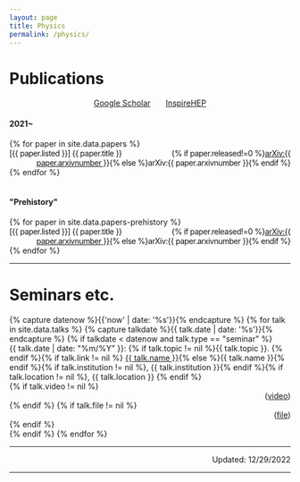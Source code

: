 ```yaml
---
layout: page
title: Physics
permalink: /physics/
---
```


# Publications
<!-- <h2 style="color:--brand-color">Publications</h2> -->

<div class="container">
<p style="text-align:center">
  <a href="https://scholar.google.com/citations?user=A15RZN4AAAAJ">Google Scholar</a>
  &nbsp;&nbsp;&nbsp;&nbsp;&nbsp;
  <a href="https://inspirehep.net/authors/1926101">InspireHEP</a>
</p>
</div>

#### 2021~

<div class="container">
{% for paper in site.data.papers %}
<div class="row">
  <div class="col-md-11" style="float:left; font-size:-1; letter-spacing:-0.5px">[{{ paper.listed }}] {{ paper.title }} </div>
  <div class="col-md-2" style="text-align:right; font-size:-1; letter-spacing:-0.5px"> 
    {% if paper.released!=0 %}<a href="http://arxiv.org/abs/{{ paper.arxivnumber }}">arXiv:{{ paper.arxivnumber }}</a>{% else %}arXiv:{{ paper.arxivnumber }}{% endif %}
  </div>
</div>
{% endfor %}
</div>

<br>

#### "Prehistory"

<div class="container">
{% for paper in site.data.papers-prehistory %}
<div class="row">
  <div class="col-md-11" style="float:left; font-size:-1; letter-spacing:-0.5px">[{{ paper.listed }}] {{ paper.title }} </div>
  <div class="col-md-2" style="text-align:right; font-size:-1; letter-spacing:-0.5px">
    {% if paper.released!=0 %}<a href="http://arxiv.org/abs/{{ paper.arxivnumber }}">arXiv:{{ paper.arxivnumber }}</a>{% else %}arXiv:{{ paper.arxivnumber }}{% endif %}
  </div>
</div>
{% endfor %}
</div>

***

# Seminars etc.

<div class="container">
{% capture datenow %}{{'now' | date: '%s'}}{% endcapture %}
{% for talk in site.data.talks %}
{% capture talkdate %}{{ talk.date | date: '%s'}}{% endcapture %}
  {% if talkdate < datenow and talk.type == "seminar" %}
  <div class="row">
     <div class="col-11"> {{ talk.date | date: "%m/%Y" }}: 
     {% if talk.topic != nil %}{{ talk.topic }}. {% endif %}{% if talk.link != nil %} <a href="{{ talk.link }}">{{ talk.name }}</a>{% else %}{{ talk.name }}{% endif %}{% if talk.institution != nil %}, {{ talk.institution }}{% endif %}{% if talk.location != nil %}, {{ talk.location }} {% endif %} </div>  
    {% if talk.video != nil %}
    <div class="col-1" style="text-align:right">(<a href="{{ talk.video }}">video</a>)</div>
    {% endif %}
    {% if talk.file != nil %}
    <div class="col-1" style="text-align:right">(<a href="{{ talk.file }}">file</a>)</div>
    {% endif %}
  </div>
  {% endif %}
{% endfor %}
</div>

***

<div class="container">
  <div class="row">
      <div class="col-6">  </div>
      <div class="col-6" style="text-align:right">  Updated: 12/29/2022 </div>
  </div>
</div>

***